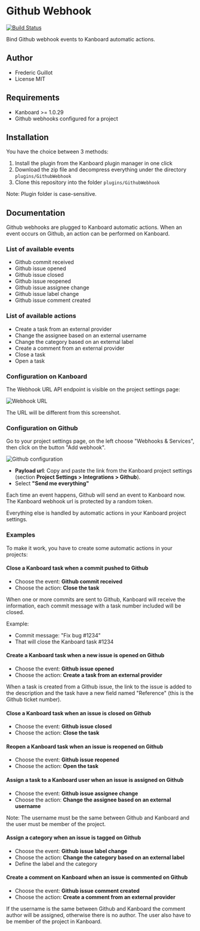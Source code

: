 Github Webhook
==============

[![Build Status](https://travis-ci.org/kanboard/plugin-github-webhook.svg?branch=master)](https://travis-ci.org/kanboard/plugin-github-webhook)

Bind Github webhook events to Kanboard automatic actions.

Author
------

- Frederic Guillot
- License MIT

Requirements
------------

- Kanboard >= 1.0.29
- Github webhooks configured for a project

Installation
------------

You have the choice between 3 methods:

1. Install the plugin from the Kanboard plugin manager in one click
2. Download the zip file and decompress everything under the directory `plugins/GithubWebhook`
3. Clone this repository into the folder `plugins/GithubWebhook`

Note: Plugin folder is case-sensitive.

Documentation
-------------

Github webhooks are plugged to Kanboard automatic actions.
When an event occurs on Github, an action can be performed on Kanboard.

### List of available events

- Github commit received
- Github issue opened
- Github issue closed
- Github issue reopened
- Github issue assignee change
- Github issue label change
- Github issue comment created

### List of available actions

- Create a task from an external provider
- Change the assignee based on an external username
- Change the category based on an external label
- Create a comment from an external provider
- Close a task
- Open a task

### Configuration on Kanboard

The Webhook URL API endpoint is visible on the project settings page:

![Webhook URL](https://cloud.githubusercontent.com/assets/323546/20451514/394fca12-adc8-11e6-8689-12dfae9e29f6.png)

The URL will be different from this screenshot.

### Configuration on Github

Go to your project settings page, on the left choose "Webhooks & Services", then click on the button "Add webhook".

![Github configuration](https://cloud.githubusercontent.com/assets/323546/20451454/7c68c016-adc7-11e6-98a1-f9df7f382b6e.png)

- **Payload url**: Copy and paste the link from the Kanboard project settings (section **Project Settings > Integrations > Github**).
- Select **"Send me everything"**

Each time an event happens, Github will send an event to Kanboard now.
The Kanboard webhook url is protected by a random token.

Everything else is handled by automatic actions in your Kanboard project settings.

### Examples

To make it work, you have to create some automatic actions in your projects:

#### Close a Kanboard task when a commit pushed to Github

- Choose the event: **Github commit received**
- Choose the action: **Close the task**

When one or more commits are sent to Github, Kanboard will receive the information, each commit message with a task number included will be closed.

Example:

- Commit message: "Fix bug #1234"
- That will close the Kanboard task #1234

#### Create a Kanboard task when a new issue is opened on Github

- Choose the event: **Github issue opened**
- Choose the action: **Create a task from an external provider**

When a task is created from a Github issue, the link to the issue is added to the description and the task have a new field named "Reference" (this is the Github ticket number).

#### Close a Kanboard task when an issue is closed on Github

- Choose the event: **Github issue closed**
- Choose the action: **Close the task**

#### Reopen a Kanboard task when an issue is reopened on Github

- Choose the event: **Github issue reopened**
- Choose the action: **Open the task**

#### Assign a task to a Kanboard user when an issue is assigned on Github

- Choose the event: **Github issue assignee change**
- Choose the action: **Change the assignee based on an external username**

Note: The username must be the same between Github and Kanboard and the user must be member of the project.

#### Assign a category when an issue is tagged on Github

- Choose the event: **Github issue label change**
- Choose the action: **Change the category based on an external label**
- Define the label and the category

#### Create a comment on Kanboard when an issue is commented on Github

- Choose the event: **Github issue comment created**
- Choose the action: **Create a comment from an external provider**

If the username is the same between Github and Kanboard the comment author will be assigned, otherwise there is no author.
The user also have to be member of the project in Kanboard.

